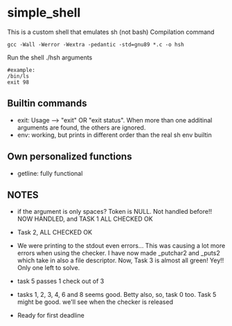# simple_shell
This is a custom shell that emulates sh (not bash)
Compilation command
```
gcc -Wall -Werror -Wextra -pedantic -std=gnu89 *.c -o hsh
```
Run the shell
./hsh <command> arguments
```
#example:
/bin/ls
exit 98
```
## Builtin commands

* exit: Usage --> "exit" OR "exit status". When more than one additinal arguments are found, the others are ignored.
* env: working, but prints in different order than the real sh env builtin

## Own personalized functions
* getline: fully functional

## NOTES

* if the argument is only spaces? Token is NULL. Not handled before!! NOW HANDLED, and TASK 1 ALL CHECKED OK
* Task 2, ALL CHECKED OK
* We were printing to the stdout even errors... This was causing a lot more errors when using the checker. I have now made _putchar2 and _puts2 which take in also a file descriptor. Now, Task 3 is almost all green! Yey!! Only one left to solve.
* task 5 passes 1 check out of 3
* tasks 1, 2, 3, 4, 6 and 8 seems good. Betty also, so, task 0 too. Task 5 might be good. we'll see when the checker is released


* Ready for first deadline


